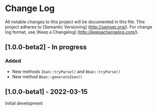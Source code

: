 # Change Log

All notable changes to this project will be documented in this file. This project adheres
to [Semantic Versioning] (http://semver.org/). For change log format,
use [Keep a Changelog] (http://keepachangelog.com/).

## [1.0.0-beta2] - In progress

### Added

- New methods `Iban::tryParse()` and `Bban::tryParse()`
- New method `Bban::generateIban()`

## [1.0.0-beta1] - 2022-03-15

Initial development